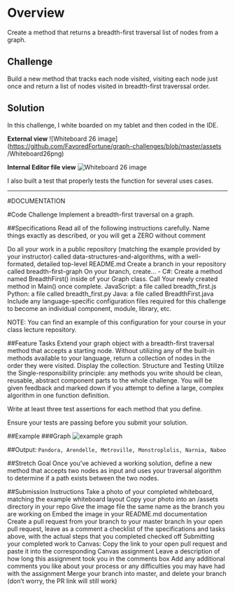 # Overview

Create a method that returns a breadth-first traversal list of nodes from a graph.

## Challenge
Build a new method that tracks each node visited, visiting each node just once and return a list of nodes visited in 
breadth-first traverssal order.


## Solution
In this challenge, I white boarded on my tablet and then coded in the IDE.


**External view**
![Whiteboard 26 image](https://github.com/FavoredFortune/graph-challenges/blob/master/assets
/Whiteboard26png)

**Internal Editor file view**
![Whiteboard 26 image](/Users/sooz/codefellows/401Java/graph-challenges/assets/Whiteboard26.jpg)

I also built a test that properly tests the function for several uses cases.

---------------------- 

#DOCUMENTATION

#Code Challenge
Implement a breadth-first traversal on a graph.

##Specifications
Read all of the following instructions carefully. 
Name things exactly as described, or you will get a ZERO without comment

Do all your work in a public repository (matching the example provided by your instructor) called data-structures-and-algorithms, with a well-formated, detailed top-level README.md
Create a branch in your repository called breadth-first-graph
On your branch, create… - C#: Create a method named BreadthFirst() inside of your Graph class. Call Your newly created method in Main() once complete.
JavaScript: a file called breadth_first.js
Python: a file called breadth_first.py
Java: a file called BreadthFirst.java
Include any language-specific configuration files required for this challenge to become an individual component, module, library, etc.

NOTE: You can find an example of this configuration for your course in your class lecture repository.


##Feature Tasks
Extend your graph object with a breadth-first traversal method that accepts a starting node. Without utilizing any of the built-in methods available to your language, return a collection of nodes in the order they were visited. Display the collection.
Structure and Testing
Utilize the Single-responsibility principle: any methods you write should be clean, reusable, abstract component parts to the whole challenge. You will be given feedback and marked down if you attempt to define a large, complex algorithm in one function definition.

Write at least three test assertions for each method that you define.

Ensure your tests are passing before you submit your solution.

##Example
###Graph
![example graph](/Users/sooz/codefellows/401Java/graph-challenges/assets/graph26.png)

##Output:
`Pandora, Arendelle, Metroville, Monstroplolis, Narnia, Naboo`


##Stretch Goal
Once you’ve achieved a working solution, define a new method that accepts two nodes as input and uses your traversal algorithm to determine if a path exists between the two nodes.

##Submission Instructions
Take a photo of your completed whiteboard, matching the example whiteboard layout
Copy your photo into an /assets directory in your repo
Give the image file the same name as the branch you are working on
Embed the image in your README.md documentation
Create a pull request from your branch to your master branch
In your open pull request, leave as a comment a checklist of the specifications and tasks above, with the actual steps that you completed checked off
Submitting your completed work to Canvas:
Copy the link to your open pull request and paste it into the corresponding Canvas assignment
Leave a description of how long this assignment took you in the comments box
Add any additional comments you like about your process or any difficulties you may have had with the assignment
Merge your branch into master, and delete your branch (don’t worry, the PR link will still work)